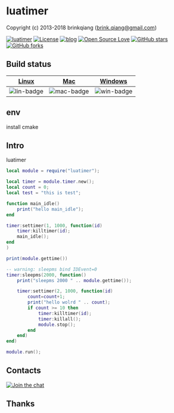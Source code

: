 # luatimer

Copyright (c) 2013-2018 brinkqiang (brink.qiang@gmail.com)

[![luatimer](https://img.shields.io/badge/brinkqiang-luatimer-blue.svg?style=flat-square)](https://github.com/brinkqiang/luatimer)
[![License](https://img.shields.io/badge/license-MIT-brightgreen.svg)](https://github.com/brinkqiang/luatimer/blob/master/LICENSE)
[![blog](https://img.shields.io/badge/Author-Blog-7AD6FD.svg)](https://brinkqiang.github.io/)
[![Open Source Love](https://badges.frapsoft.com/os/v3/open-source.png)](https://github.com/brinkqiang)
[![GitHub stars](https://img.shields.io/github/stars/brinkqiang/luatimer.svg?label=Stars)](https://github.com/brinkqiang/luatimer) 
[![GitHub forks](https://img.shields.io/github/forks/brinkqiang/luatimer.svg?label=Fork)](https://github.com/brinkqiang/luatimer)

## Build status
| [Linux][lin-link] | [Mac][mac-link] | [Windows][win-link] |
| :---------------: | :----------------: | :-----------------: |
| ![lin-badge]      | ![mac-badge]       | ![win-badge]        |

[lin-badge]: https://github.com/brinkqiang/luatimer/workflows/linux/badge.svg "linux build status"
[lin-link]:  https://github.com/brinkqiang/luatimer/actions/workflows/linux.yml "linux build status"
[mac-badge]: https://github.com/brinkqiang/luatimer/workflows/mac/badge.svg "mac build status"
[mac-link]:  https://github.com/brinkqiang/luatimer/actions/workflows/mac.yml "mac build status"
[win-badge]: https://github.com/brinkqiang/luatimer/workflows/win/badge.svg "win build status"
[win-link]:  https://github.com/brinkqiang/luatimer/actions/workflows/win.yml "win build status"

## env
install cmake

## Intro
luatimer
```lua
local module = require("luatimer");

local timer = module.timer.new();
local count = 0;
local test = "this is test";

function main_idle()
    print("hello main_idle");
end

timer:settimer(1, 1000, function(id)
    timer:killtimer(id);
    main_idle();
end
)

print(module.gettime())

-- warning: sleepms bind IDEvent=0
timer:sleepms(2000, function()
    print("sleepms 2000 " .. module.gettime());

    timer:settimer(2, 1000, function(id)
        count=count+1;
        print("hello wolrd " .. count);
        if count >= 10 then
            timer:killtimer(id);
            timer:killall();
            module.stop();
        end
    end)
end)

module.run();
```
## Contacts
[![Join the chat](https://badges.gitter.im/brinkqiang/luatimer/Lobby.svg)](https://gitter.im/brinkqiang/luatimer)

## Thanks
